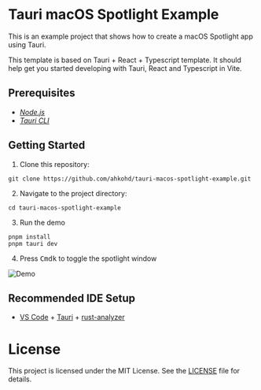 # Tauri macOS Spotlight Example

This is an example project that shows how to create a macOS Spotlight app using Tauri.

This template is based on Tauri + React + Typescript template. It should help get you started developing with Tauri, React and Typescript in Vite.

## Prerequisites

- _[<ins>Node.js<ins>](https://nodejs.org)_
- _[<ins>Tauri CLI<ins>](https://tauri.studio/docs/getting-started/installation)_

## Getting Started

1. Clone this repository:

```
git clone https://github.com/ahkohd/tauri-macos-spotlight-example.git
```

2. Navigate to the project directory:

```
cd tauri-macos-spotlight-example
```

3. Run the demo

```
pnpm install
pnpm tauri dev
```

4. Press <kbd>Cmd</kbd><kbd>k</kbd> to toggle the spotlight window

![Demo](./demo.gif)

## Recommended IDE Setup

- [VS Code](https://code.visualstudio.com/) + [Tauri](https://marketplace.visualstudio.com/items?itemName=tauri-apps.tauri-vscode) + [rust-analyzer](https://marketplace.visualstudio.com/items?itemName=rust-lang.rust-analyzer)

# License

This project is licensed under the MIT License. See the [LICENSE](./LICENSE.md) file for details.
